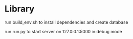 Library
=======

run build_env.sh to install dependencies and create database

run run.py to start server on 127.0.0.1:5000 in debug mode
